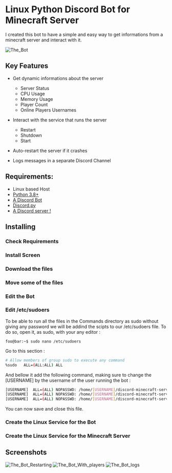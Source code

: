 # Linux Python Discord Bot for Minecraft Server

I created this bot to have a simple and easy way to get informations from a minecraft server and interact with it.

![The_Bot](https://user-images.githubusercontent.com/17253999/230373214-b249628d-2348-4ecd-95d5-58392373b308.png)

## Key Features

- Get dynamic informations about the server
  - Server Status
  - CPU Usage
  - Memory Usage
  - Player Count
  - Online Players Usernames

- Interact with the service that runs the server
  - Restart
  - Shutdown
  - Start

- Auto-restart the server if it crashes

- Logs messages in a separate Discord Channel

## Requirements:

- Linux based Host
- [Python 3.8+](https://www.python.org/)
- [A Discord Bot](https://discordpy.readthedocs.io/en/stable/discord.html)
- [Discord.py](https://pypi.org/project/discord.py/)
- [A Discord server !](https://support.discord.com/hc/en-us/articles/204849977-How-do-I-create-a-server-)

## Installing

### Check Requirements
### Install Screen
### Download the files
### Move some of the files
### Edit the Bot
### Edit /etc/sudoers

To be able to run all the files in the Commands directory as sudo without giving any password we will be addind the scipts to our /etc/sudoers file.
To do so, open it, as sudo, with your any editor :
```console
foo@bar:~$ sudo nano /etc/sudoers
```
Go to this section :
```bash
# Allow members of group sudo to execute any command
%sudo   ALL=(ALL:ALL) ALL
```
And bellow it add the following command, making sure to change the [USERNAME] by the username of the user running the bot :
```bash
[USERNAME]  ALL=(ALL) NOPASSWD: /home/[USERNAME]/discord-minecraft-server-bot/Commands/service_stop.sh
[USERNAME]  ALL=(ALL) NOPASSWD: /home/[USERNAME]/discord-minecraft-server-bot/Commands/service_start.sh
[USERNAME]  ALL=(ALL) NOPASSWD: /home/[USERNAME]/discord-minecraft-server-bot/Commands/service_restart.sh
```
You can now save and close this file.

### Create the Linux Service for the Bot
### Create the Linux Service for the Minecraft Server

## Screenshots

![The_Bot_Restarting](https://user-images.githubusercontent.com/17253999/231829800-59614e03-a354-4219-9181-ff7e4ea4f858.png)
![The_Bot_With_players](https://user-images.githubusercontent.com/17253999/231830655-c86a87dd-4ab1-4502-bf17-c197b648beaf.png)
![The_Bot_logs](https://user-images.githubusercontent.com/17253999/231829049-65bb3aea-20f8-42c2-abb9-13524260bf83.png)
